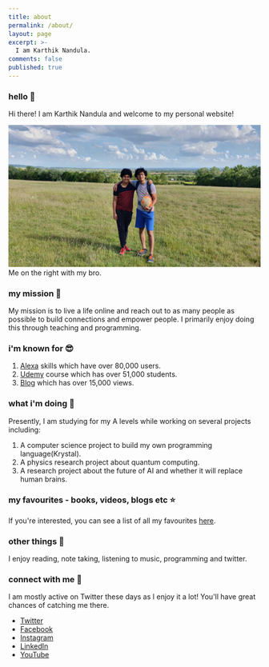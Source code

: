 ```yaml
---
title: about
permalink: /about/
layout: page
excerpt: >-
  I am Karthik Nandula.
comments: false
published: true
---
```


### hello 👋

Hi there! I am Karthik Nandula and welcome to my personal website! 

![Me on the right with my bro.](/assets/img/me.jpg)
Me on the right with my bro.

### my mission 💪

My mission is to live a life online and reach out to as many people as possible to build connections and empower people. I primarily enjoy doing this through teaching and programming.

### i'm known for 😎

1) [Alexa](https://www.amazon.co.uk/s?k=karthik+nandula&i=alexa-skills&ref=nb_sb_noss) skills which have over 80,000 users.  
2) [Udemy](https://www.udemy.com/user/karthik-nandula/) course which has over 51,000 students.  
3) [Blog](https://www.karsidonline.com/) which has over 15,000 views.  

### what i'm doing 📝

Presently, I am studying for my A levels while working on several projects including:

1) A computer science project to build my own programming language(Krystal).   
2) A physics research project about quantum computing.   
3) A research project about the future of AI and whether it will replace human brains.  

### my favourites - books, videos, blogs etc ⭐️

If you're interested, you can see a list of all my favourites [here](https://www.notion.so/karthiknandula/Favourites-2f30c202f6f74559b23773fbd48b0c00).

### other things 🤔

I enjoy reading, note taking, listening to music, programming and twitter.

### connect with me 🔗

I am mostly active on Twitter these days as I enjoy it a lot! You'll have great chances of catching me there. 

- [Twitter](https://twitter.com/nandulakarthik)
- [Facebook](https://www.facebook.com/karthiknandula1)
- [Instagram](https://www.instagram.com/apple.karthik1/?hl=en)
- [LinkedIn](https://uk.linkedin.com/in/karthik-nandula)
- [YouTube](https://www.youtube.com/channel/UCKPqvwlU9lKunpD8yPf4NqQ)



